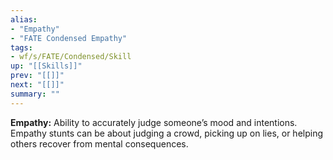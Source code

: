 ```yaml
---
alias:
- "Empathy"
- "FATE Condensed Empathy"
tags:
- wf/s/FATE/Condensed/Skill
up: "[[Skills]]"
prev: "[[]]"
next: "[[]]"
summary: ""
---
```

**Empathy:** Ability to accurately judge someone’s mood and intentions. Empathy stunts can be about judging a crowd, picking up on lies, or helping others recover from mental consequences.